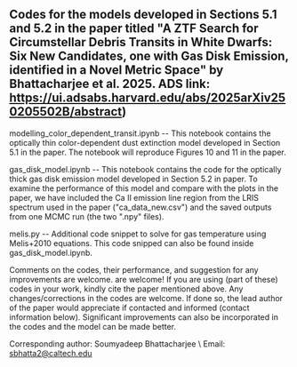 ## Codes for the models developed in Sections 5.1 and 5.2 in the paper titled "A ZTF Search for Circumstellar Debris Transits in White Dwarfs: Six New Candidates, one with Gas Disk Emission, identified in a Novel Metric Space" by Bhattacharjee et al. 2025. ADS link: https://ui.adsabs.harvard.edu/abs/2025arXiv250205502B/abstract)

modelling_color_dependent_transit.ipynb -- This notebook contains the optically thin color-dependent dust extinction model developed in Section 5.1 in the paper. The notebook will reproduce Figures 10 and 11 in the paper.

gas_disk_model.ipynb -- This notebook contains the code for the optically thick gas disk emission model developed in Section 5.2 in paper. To examine the performance of this model and compare with the plots in the paper, we have included the Ca II emission line region from the LRIS spectrum used in the paper ("ca_data_new.csv") and the saved outputs from one MCMC run (the two ".npy" files).

melis.py -- Additional code snippet to solve for gas temperature using Melis+2010 equations. This code snipped can also be found inside gas_disk_model.ipynb.

Comments on the codes, their performance, and suggestion for any improvements are welcome. are welcome! If you are using (part of these) codes in your work, kindly cite the paper mentioned above. Any changes/corrections in the codes are welcome. If done so, the lead author of the paper would appreciate if contacted and informed (contact information below). Significant improvements can also be incorporated in the codes and the model can be made better.

Corresponding author: Soumyadeep Bhattacharjee \\
Email: sbhatta2@caltech.edu
